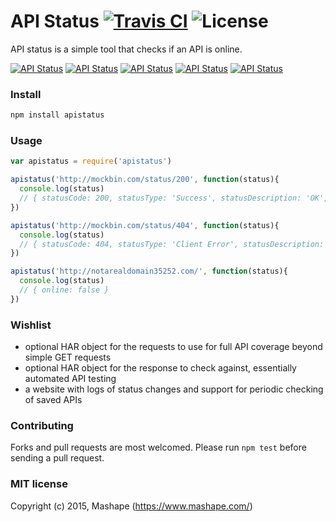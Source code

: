 # API Status [![Travis CI](https://img.shields.io/travis/Mashape/apistatus.svg)](https://travis-ci.org/Mashape/apistatus/) ![License](https://img.shields.io/npm/l/apistatus.svg)

API status is a simple tool that checks if an API is online. 

[![API Status](https://img.shields.io/badge/API-online-brightgreen.svg)](http://labs.mashape.com/apistatus) [![API Status](https://img.shields.io/badge/API-301%20redirect-yellowgreen.svg)](http://labs.mashape.com/apistatus) [![API Status](https://img.shields.io/badge/API-404%20client%20error-orange.svg)](http://labs.mashape.com/apistatus) [![API Status](https://img.shields.io/badge/API-501%20server%20error-red.svg)](http://labs.mashape.com/apistatus) [![API Status](https://img.shields.io/badge/API-offline-lightgray.svg)](http://labs.mashape.com/apistatus)

### Install

```sh
npm install apistatus
```

### Usage

```js
var apistatus = require('apistatus')

apistatus('http://mockbin.com/status/200', function(status){
  console.log(status)
  // { statusCode: 200, statusType: 'Success', statusDescription: 'OK', online: true }
})

apistatus('http://mockbin.com/status/404', function(status){
  console.log(status)
  // { statusCode: 404, statusType: 'Client Error', statusDescription: 'Not Found', online: true }
})

apistatus('http://notarealdomain35252.com/', function(status){
  console.log(status)
  // { online: false }
})
```

### Wishlist

- optional HAR object for the requests to use for full API coverage beyond simple GET requests
- optional HAR object for the response to check against, essentially automated API testing 
- a website with logs of status changes and support for periodic checking of saved APIs

### Contributing

Forks and pull requests are most welcomed. Please run `npm test` before sending a pull request. 

### MIT license

Copyright (c) 2015, Mashape (https://www.mashape.com/)
